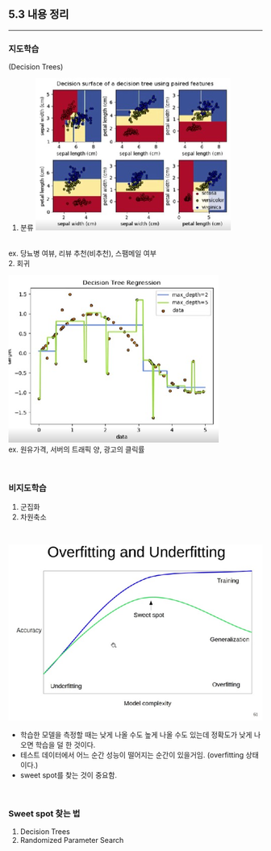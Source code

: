 ## 5.3 내용 정리
---
### 지도학습
(Decision Trees)
1. 분류
![분류](분류.jpg)

<br>
ex. 당뇨병 여뷰, 리뷰 추천(비추천), 스팸메일 여부

<br>
2. 회귀
  
![회귀](회귀.jpg)
<br>
ex. 원유가격, 서버의 트래픽 양, 광고의 클릭률


<br>

### 비지도학습
1. 군집화
2. 차원축소

<br>

![overfitting and underfitting](overfitting.jpg)
<br>

- 학습한 모델을 측정할 때는 낮게 나올 수도 높게 나올 수도 있는데 정확도가 낮게 나오면 학습을 덜 한 것이다.   
- 테스트 데이터에서 어느 순간 성능이 떨어지는 순간이 있을거임. (overfitting 상태이다.)
- sweet spot를 찾는 것이 중요함.

<br>


### Sweet spot 찾는 법
1. Decision Trees
2. Randomized Parameter Search



